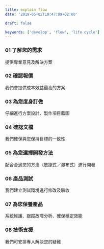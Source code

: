 ```yaml
---
title: explain flow
date: '2019-05-02T19:47:09+02:00' 

draft: false

keywords: ['develop', 'flow', 'life cycle']
---
```


### 01 了解您的需求
提供專業意見及解決方案

### 02 確認報價
我們會提供成本效益最高的方案

### 03 為您度身訂做
仔細進行方案設計、製作項目藍圖

### 04 確認文檔
我們確保與您保持目標的一致性

### 05 為您選擇開發方法
配合合適您的方法（敏捷式／瀑布式）進行開發

### 06 產品測試
我們建立測試環境進行修改及驗收

### 07 為您保養產品
系統維護、跟蹤故障分析、確保穩定效能

### 08 技術支援
我們可安排專人解決您的疑難